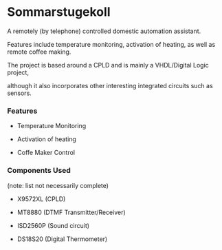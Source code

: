 # Sommarstugekoll

A remotely (by telephone) controlled domestic automation assistant.

Features include temperature monitoring, activation of heating, as well as remote coffee making.

The project is based around a CPLD and is mainly a VHDL/Digital Logic project, 

although it also incorporates other interesting integrated circuits such as sensors.

### Features

* Temperature Monitoring 

* Activation of heating

* Coffe Maker Control

### Components Used
(note: list not necessarily complete)

* X9572XL (CPLD)

* MT8880 (DTMF Transmitter/Receiver)

* ISD2560P (Sound circuit)

* DS18S20 (Digital Thermometer)

